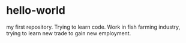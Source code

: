 # hello-world
my first repository.
Trying to learn code.  Work in fish farming industry, trying to learn new trade to gain new employment.
